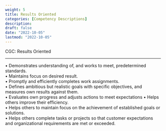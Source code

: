 ```yaml
---
weight: 5
title: Results Oriented
categories: [Competency Descriptions]
description: 
draft: false
date: "2022-10-05"
lastmod: "2022-10-05"
---
```


CGC: Results Oriented

<!--more-->
---

• Demonstrates understanding of, and works to meet, predetermined standards.  
• Maintains focus on desired result.  
• Promptly and efficiently completes work assignments.  
• Defines ambitious but realistic goals with specific objectives, and measures own results against them.  
• Evaluates own progress and adjusts actions to meet expectations
• Helps others improve their efficiency.  
• Helps others to maintain focus on the achievement of established goals or solutions.  
• Helps others complete tasks or projects so that customer expectations and organizational requirements are met or exceeded.  

